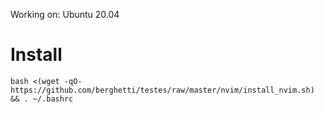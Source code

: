 Working on:
  Ubuntu 20.04

# Install
```
bash <(wget -qO- https://github.com/berghetti/testes/raw/master/nvim/install_nvim.sh) && . ~/.bashrc
```

